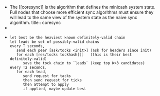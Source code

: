 - The [[coresync]] is the algorithm that defines the minicash system state. Full nodes that choose more efficient sync algorithms must ensure they will lead to the same view of the system state as the naive sync algorithm.
  title:: coresync
-
- ```
  let best be the heaviest known definitely-valid chain
  let leads be set of possibly-valid chains
  every T seconds,
     send each peer [ask/tocks <init>] (ask for headers since init)
     for each [res/tocks tockhash[]]   (this is their best definitely-valid)
        save the tock chain to `leads` (keep top K>3 candidates)
  every T2 seconds, 
     for each lead,
        send request for tacks
        then send request for ticks
        then attempt to apply
        if applied, maybe update best
  ```